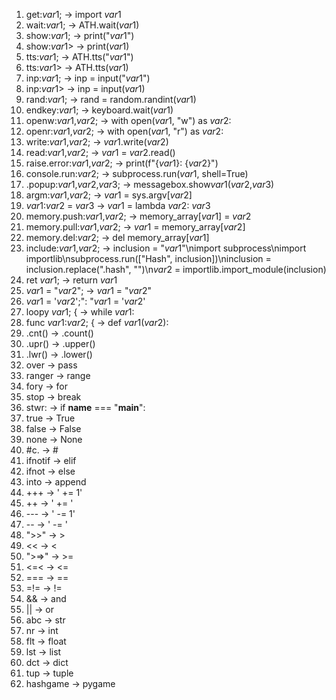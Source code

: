 1. get:$var1$; -> import $var1$
2. wait:$var1$; -> ATH.wait($var1$)
3. show:$var1$; -> print("$var1$")
4. show:$var1$> -> print($var1$)
5. tts:$var1$; -> ATH.tts("$var1$")
6. tts:$var1$> -> ATH.tts($var1$)
7. inp:$var1$; -> inp = input("$var1$")
8. inp:$var1$> -> inp = input($var1$)
9. rand:$var1$; -> rand = random.randint($var1$)
10. endkey:$var1$; -> keyboard.wait($var1$)
11. openw:$var1$,$var2$; -> with open($var1$, "w") as $var2$:
12. openr:$var1$,$var2$; -> with open($var1$, "r") as $var2$:
13. write:$var1$,$var2$; -> $var1$.write($var2$)
14. read:$var1$,$var2$; -> $var1$ = $var2$.read()
15. raise.error:$var1$,$var2$; -> print(f"{$var1$}: {$var2$}")
16. console.run:$var2$; -> subprocess.run($var1$, shell=True)
17. .popup:$var1$,$var2$,$var3$; -> messagebox.show$var1$($var2$,$var3$)
18. argm:$var1$,$var2$; -> $var1$ = sys.argv[$var2$]
19. $var1$:$var2$ = $var3$ -> $var1$ = lambda $var2$: $var3$
20. memory.push:$var1$,$var2$; -> memory_array[$var1$] = $var2$
21. memory.pull:$var1$,$var2$; -> $var1$ = memory_array[$var2$]
22. memory.del:$var2$; -> del memory_array[$var1$]
23. include:$var1$,$var2$; -> inclusion = "$var1$"\nimport subprocess\nimport importlib\nsubprocess.run(["Hash", inclusion])\ninclusion = inclusion.replace(".hash", "")\n$var2$ = importlib.import_module(inclusion)
24. ret $var1$; -> return $var1$
25. $var1$ = "$var2$"; -> $var1$ = "$var2$"
26. $var1$ = '$var2$';": "$var1$ = '$var2$'
27. loopy $var1$; { -> while $var1$:
28. func $var1$:$var2$; { -> def $var1$($var2$):
29. .cnt() -> .count()
30. .upr() -> .upper()
31. .lwr() -> .lower()
32. over -> pass
33. ranger -> range
34. fory -> for
35. stop -> break
36. stwr: -> if __name__ === "__main__":
37. true -> True
38. false -> False
39. none -> None
40. #c. -> #
41. ifnotif -> elif
42. ifnot -> else
43. into -> append
44. +++ -> ' += 1'
45. ++ -> ' += '
46. --- -> ' -= 1'
47. -- -> ' -= '
48. ">>" -> >
49. << -> <
50. ">=>" -> >=
51. <=< -> <=
52. === -> ==
53. =!= -> !=
54. && -> and
55. || -> or
56. abc -> str
57. nr -> int
58. flt -> float
59. lst -> list
60. dct -> dict
61. tup -> tuple
62. hashgame -> pygame
